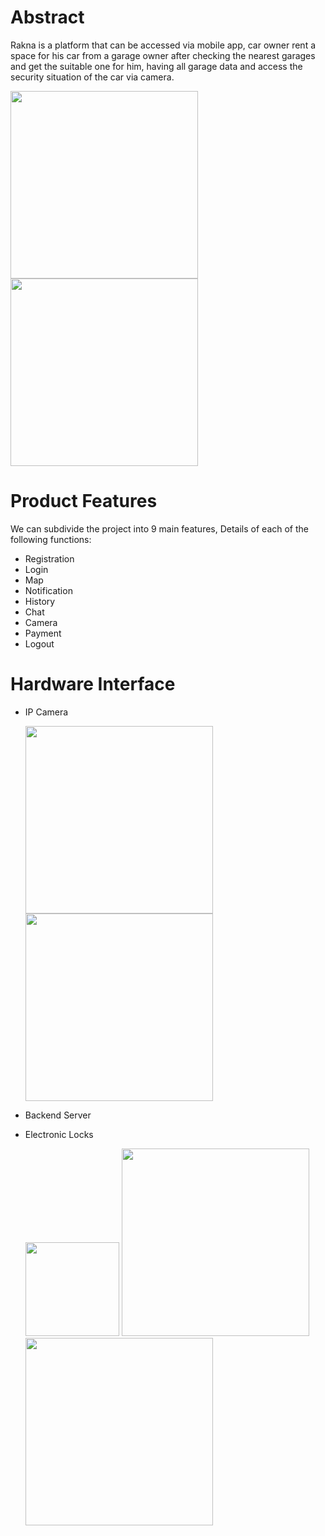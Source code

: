 # Abstract
Rakna is a platform that can be accessed via mobile app, car owner rent a space for his car from a garage owner after checking the nearest garages and get the suitable one for him, having all garage data and access the security situation of the car via camera.

<p float="left">
<img src="https://user-images.githubusercontent.com/35526918/66869301-667fc980-ef9f-11e9-8eff-8f8a25749708.png" width=300>
<img src="https://user-images.githubusercontent.com/35526918/66869848-8663bd00-efa0-11e9-9853-e3cc51a70941.png" width=300>
</p>

# Product Features
We can subdivide the project into 9 main features, Details of each of the following functions:
* Registration
* Login
* Map
* Notification
* History
* Chat
* Camera
* Payment
* Logout

# Hardware Interface
* IP Camera
  <p float="left">
  <img src="https://user-images.githubusercontent.com/35526918/66871774-b319d380-efa4-11e9-9616-03032c00e39b.jpg" width=300>
  <img src="https://user-images.githubusercontent.com/35526918/66871776-b3b26a00-efa4-11e9-8ee9-a956daf726e9.jpg" width=300>
  </p>

* Backend Server
* Electronic Locks
  <p float="left">
  <img src="https://user-images.githubusercontent.com/35526918/66872098-700c3000-efa5-11e9-9f6c-a33b2a005e2b.png" width=150>
  <img src="https://user-images.githubusercontent.com/35526918/66872049-51a63480-efa5-11e9-8aa0-57e1ceb894b8.png" width=300>
  <img src="https://user-images.githubusercontent.com/35526918/66872048-51a63480-efa5-11e9-930b-daa37fb43c30.png" width=300>
  </p>
